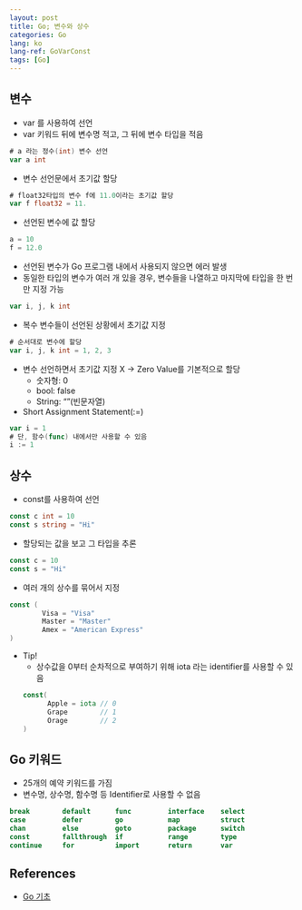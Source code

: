 ```yaml
---
layout: post
title: Go; 변수와 상수
categories: Go
lang: ko
lang-ref: GoVarConst
tags: [Go]
---
```


## 변수

- var 를 사용하여 선언
- var 키워드 뒤에 변수명 적고, 그 뒤에 변수 타입을 적음

```go
# a 라는 정수(int) 변수 선언
var a int
```

- 변수 선언문에서 초기값 할당

```go
# float32타입의 변수 f에 11.0이라는 초기값 할당
var f float32 = 11.
```

- 선언된 변수에 값 할당

```go
a = 10
f = 12.0
```

- 선언된 변수가 Go 프로그램 내에서 사용되지 않으면 에러 발생
- 동일한 타입의 변수가 여러 개 있을 경우, 변수들을 나열하고 마지막에 타입을 한 번만 지정 가능

```go
var i, j, k int
```

- 복수 변수들이 선언된 상황에서 초기값 지정

```go
# 순서대로 변수에 할당
var i, j, k int = 1, 2, 3
```

- 변수 선언하면서 초기값 지정 X → Zero Value를 기본적으로 할당
  - 숫자형: 0
  - bool: false
  - String: “”(빈문자열)
- Short Assignment Statement(:=)

```go
var i = 1
# 단, 함수(func) 내에서만 사용할 수 있음
i := 1
```

## 상수

- const를 사용하여 선언

```go
const c int = 10
const s string = "Hi"
```

- 할당되는 값을 보고 그 타입을 추론

```go
const c = 10
const s = "Hi"
```

- 여러 개의 상수를 묶어서 지정

```go
const (
		Visa = "Visa"
		Master = "Master"
		Amex = "American Express"
)
```

- Tip!
  - 상수값을 0부터 순차적으로 부여하기 위해 iota 라는 identifier를 사용할 수 있음
  ```go
  const(
  		Apple = iota // 0
  		Grape        // 1
  		Orage        // 2
  )
  ```

## Go 키워드

- 25개의 예약 키워드를 가짐
- 변수명, 상수명, 함수명 등 Identifier로 사용할 수 없음

```go
break        default      func         interface    select
case         defer        go           map          struct
chan         else         goto         package      switch
const        fallthrough  if           range        type
continue     for          import       return       var
```

## References

- [Go 기초](http://golang.site/go/basics)
